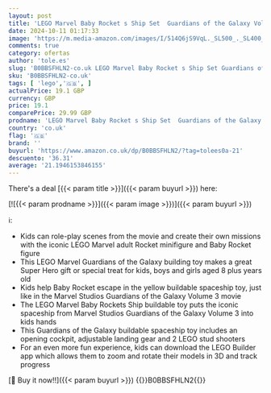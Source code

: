 ```yaml
---
layout: post
title: 'LEGO Marvel Baby Rocket s Ship Set  Guardians of the Galaxy Volume 3 Spaceship Building Toy for 8 Plus Year Old Boys and Girls  with Raccoon & Super Hero Minifigures  Birthday Gift for Kids 76254'
date: 2024-10-11 01:17:33
image: 'https://m.media-amazon.com/images/I/514Q6jS9VqL._SL500_._SL400_.jpg'
comments: true
category: ofertas
author: 'tole.es'
slug: 'B0BBSFHLN2-co.uk LEGO Marvel Baby Rocket s Ship Set Guardians of the...'
sku: 'B0BBSFHLN2-co.uk'
tags: [ 'lego','🇬🇧', ]
actualPrice: 19.1 GBP
currency: GBP
price: 19.1
comparePrice: 29.99 GBP
prodname: 'LEGO Marvel Baby Rocket s Ship Set  Guardians of the Galaxy Volume 3 Spaceship Building Toy for 8 Plus Year Old Boys and Girls  with Raccoon & Super Hero Minifigures  Birthday Gift for Kids 76254'
country: 'co.uk'
flag: '🇬🇧'
brand: ''
buyurl: 'https://www.amazon.co.uk/dp/B0BBSFHLN2/?tag=tolees0a-21'
descuento: '36.31'
average: '21.1946153846155'
---
```


There's a deal [{{< param title >}}]({{< param buyurl >}})  here:

[![{{< param prodname >}}]({{< param image >}})]({{< param buyurl >}})

ℹ️:

- Kids can role-play scenes from the movie and create their own missions with the iconic LEGO Marvel adult Rocket minifigure and Baby Rocket figure
- This LEGO Marvel Guardians of the Galaxy building toy makes a great Super Hero gift or special treat for kids, boys and girls aged 8 plus years old
- Kids help Baby Rocket escape in the yellow buildable spaceship toy, just like in the Marvel Studios Guardians of the Galaxy Volume 3 movie
- The LEGO Marvel Baby Rockets Ship buildable toy puts the iconic spaceship from Marvel Studios Guardians of the Galaxy Volume 3 into kids hands
- This Guardians of the Galaxy buildable spaceship toy includes an opening cockpit, adjustable landing gear and 2 LEGO stud shooters
- For an even more fun experience, kids can download the LEGO Builder app which allows them to zoom and rotate their models in 3D and track progress

[🛒 Buy it now!!]({{< param buyurl >}})
{{<world>}}B0BBSFHLN2{{</world>}}
